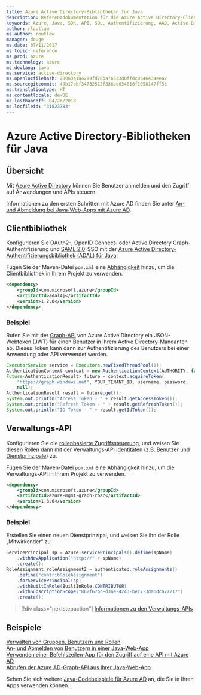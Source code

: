 ```yaml
---
title: Azure Active Directory-Bibliotheken für Java
description: Referenzdokumentation für die Azure Active Directory-Clientbibliotheken und -Verwaltungsbibliotheken für Java
keywords: Azure, Java, SDK, API, SQL, Authentifizierung, AAD, Active Directory, Graph, OAuth 2.0
author: rloutlaw
ms.author: routlaw
manager: douge
ms.date: 07/11/2017
ms.topic: reference
ms.prod: azure
ms.technology: azure
ms.devlang: java
ms.service: active-directory
ms.openlocfilehash: 28063a1a4299fd78ba76533d0ffdc0346434eea2
ms.sourcegitcommit: 49b17bbf34732512f836ee634818f1058147ff5c
ms.translationtype: HT
ms.contentlocale: de-DE
ms.lasthandoff: 04/26/2018
ms.locfileid: "31823783"
---
```

# <a name="azure-active-directory-libraries-for-java"></a>Azure Active Directory-Bibliotheken für Java

## <a name="overview"></a>Übersicht

Mit [Azure Active Directory](/azure/active-directory/active-directory-whatis) können Sie Benutzer anmelden und den Zugriff auf Anwendungen und APIs steuern.

Informationen zu den ersten Schritten mit Azure AD finden Sie unter [An- und Abmeldung bei Java-Web-Apps mit Azure AD](/azure/active-directory/develop/active-directory-devquickstarts-webapp-java).

## <a name="client-library"></a>Clientbibliothek

Konfigurieren Sie OAuth2-, OpenID Connect- oder Active Directory Graph-Authentifizierung und [SAML 2.0](https://docs.microsoft.com/azure/active-directory/develop/active-directory-saml-protocol-reference)-SSO mit der [Azure Active Directory-Authentifizierungsbibliothek (ADAL) für Java](https://github.com/AzureAD/azure-activedirectory-library-for-java).

Fügen Sie der Maven-Datei `pom.xml` eine [Abhängigkeit](https://maven.apache.org/guides/getting-started/index.html#How_do_I_use_external_dependencies) hinzu, um die Clientbibliothek in Ihrem Projekt zu verwenden.

```XML
<dependency>
    <groupId>com.microsoft.azure</groupId>
    <artifactId>adal4j</artifactId>
    <version>1.2.0</version>
</dependency>
```   

### <a name="example"></a>Beispiel

Rufen Sie mit der [Graph-API](https://docs.microsoft.com/azure/active-directory/develop/active-directory-graph-api) von Azure Active Directory ein JSON-Webtoken (JWT) für einen Benutzer in Ihrem Active Directory-Mandanten ab. Dieses Token kann dann zur Authentifizierung des Benutzers bei einer Anwendung oder API verwendet werden.

```java
ExecutorService service = Executors.newFixedThreadPool(1);
AuthenticationContext context = new AuthenticationContext(AUTHORITY, false, service);
Future<AuthenticationResult> future = context.acquireToken(
    "https://graph.windows.net", YOUR_TENANT_ID, username, password,
    null);
AuthenticationResult result = future.get();
System.out.println("Access Token - " + result.getAccessToken());
System.out.println("Refresh Token - " + result.getRefreshToken());
System.out.println("ID Token - " + result.getIdToken());
```

## <a name="management-api"></a>Verwaltungs-API

Konfigurieren Sie die [rollenbasierte Zugriffssteuerung](/azure/active-directory/role-based-access-control-what-is), und weisen Sie diesen Rollen dann mit der Verwaltungs-API Identitäten (z.B. Benutzer und [Dienstprinzipale](https://docs.microsoft.com/azure/active-directory/develop/active-directory-application-objects)) zu. 

Fügen Sie der Maven-Datei `pom.xml` eine [Abhängigkeit](https://maven.apache.org/guides/getting-started/index.html#How_do_I_use_external_dependencies) hinzu, um die Verwaltungs-API in Ihrem Projekt zu verwenden.

```XML
<dependency>
    <groupId>com.microsoft.azure</groupId>
    <artifactId>azure-mgmt-graph-rbac</artifactId>
    <version>1.3.0</version>
</dependency>
```

### <a name="example"></a>Beispiel 

Erstellen Sie einen neuen Dienstprinzipal, und weisen Sie ihn der Rolle „Mitwirkender“ zu.

```java
ServicePrincipal sp = Azure.servicePrincipals().define(spName)
    .withNewApplication("http://" + spName)
    .create();
RoleAssignment roleAssignment2 = authenticated.roleAssignments()
    .define("contribRoleAssignment")
    .forServicePrincipal(sp)
    .withBuiltInRole(BuiltInRole.CONTRIBUTOR)
    .withSubscriptionScope("862f67bc-d3ae-4243-bec7-3da6dca77717")
    .create();
```

> [!div class="nextstepaction"]
> [Informationen zu den Verwaltungs-APIs](/java/api/overview/azure/activedirectory/management)


## <a name="samples"></a>Beispiele

[Verwalten von Gruppen, Benutzern und Rollen](https://github.com/Azure-Samples/aad-java-browse-graph-and-manage-roles)    
[An- und Abmelden von Benutzern in einer Java-Web-App](https://github.com/Azure-Samples/active-directory-java-webapp-openidconnect)    
[Verwenden einer Befehlszeilen-App für den Zugriff auf eine API mit Azure AD](https://github.com/Azure-Samples/active-directory-java-native-headless)   
[Abrufen der Azure AD-Graph-API aus Ihrer Java-Web-App](https://github.com/Azure-Samples/active-directory-java-graphapi-web/)  

Sehen Sie sich weitere [Java-Codebeispiele für Azure AD](https://azure.microsoft.com/en-us/resources/samples/?term=active+directory&platform=java) an, die Sie in Ihren Apps verwenden können.
